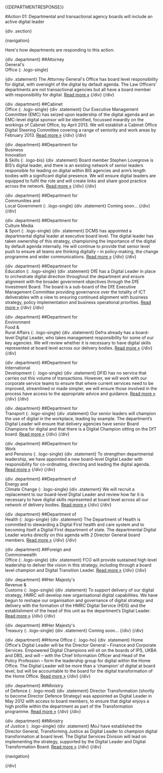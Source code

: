 {{DEPARTMENTRESPONSE}}

#Action 01: Departmental and transactional agency boards will include an active digital leader

{div .section}

{navigation}

Here's how departments are responding to this action:

{div .department}
##Attorney <br> General's <br> Office
{: .logo-single}

{div .statement}
The Attorney General's Office has board level responsibility for digital, with oversight of the digital by default agenda. The Law Officers’ departments are not transactional agencies but all have a board member with responsibility for digital. [Read more »](https://www.gov.uk/government/publications/law-officers-departments-digital-strategy)
{/div}
{/div}

{div .department}
##Cabinet<br>Office
{: .logo-single}
{div .statement}
Our Executive Management Committee (EMC) has seized upon leadership of the digital agenda and an EMC-level digital sponsor will be identified, focussed inwardly on the workings of Cabinet Office, by April 2013. We will establish a Cabinet Office Digital Steering Committee covering a range of seniority and work areas by February 2013. [Read more »](http://www.cabinetoffice.gov.uk/resource-library/cabinet-office-digital-strategy)
{/div}
{/div}

{div .department}
##Department for<br>Business<br>Innovation<br>& Skills
{: .logo-bis}
{div .statement}
Board member Stephen Lovegrove is BIS’s digital leader, and there is an existing network of senior leaders responsible for leading on  digital within BIS agencies and arm’s length bodies with a significant digital presence. We will ensure digital leaders are equipped to fulfil the role and will create links and share good practice across the network. [Read more »](http://discuss.bis.gov.uk/digitalstrategy)
{/div}
{/div}

{div .department}
##Department for<br>Communities and<br>Local Government
{: .logo-single}
{div .statement}
Coming soon...
{/div}
{/div}

{div .department}
##Department for<br>Culture Media<br>& Sport
{: .logo-single}
{div .statement}
DCMS has appointed a departmental digital leader at executive board level. The digital leader has taken ownership of this strategy, championing the importance of the digital by default agenda internally. He will continue to provide that senior level push to ensure all teams are thinking digitally – in policy-making, the change programme and wider communications. [Read more »](http://www.dcms.gov.uk/publications/9586.aspx)
{/div}
{/div}


{div .department}
##Department for<br>Education
{: .logo-single}
{div .statement}
DfE has a Digital Leader in place to orchestrate digital direction throughout the department and ensure alignment with the broader government objectives through the DfE Investment Board. The board is a sub-board of the DfE Executive Management Committee providing governance over the totality of ICT deliverables with a view to ensuring continued alignment with business strategy, policy implementation and business operational priorities. [Read more »](http://www.education.gov.uk/digitalstrategy)
{/div}
{/div}

{div .department}
##Department for<br>Environment<br>Food &<br>Rural Affairs
{: .logo-single}
{div .statement}
Defra already has a board-level Digital Leader, who takes management responsibility for some of our key agencies. We will review whether it is necessary to have digital skills represented at board level across our delivery bodies. [Read more »](http://www.defra.gov.uk/publications/2012/12/20/pb13863-digital-strategy-2012/)
{/div}
{/div}

{div .department}
##Department for<br>International<br>Development
{: .logo-single}
{div .statement}
DFID has no service that carries out this volume of transactions. However, we will work with our corporate service teams to ensure that where current services need to be improved, streamlined or made simpler, we will ensure those involved in the process have access to the appropriate advice and guidance. [Read more »](http://www.dfid.gov.uk/about-us/How-we-measure-progress/dfid-digital-strategy/)
{/div}
{/div}

{div .department}
##Department for<br>Transport
{: .logo-single}
{div .statement}
Our senior leaders will champion the use of digital in the workplace, leading by example. The department’s Digital Leader will ensure that delivery agencies have senior Board Champions for digital and that there is a Digital Champion sitting on the DfT board. [Read more »](https://www.gov.uk/government/publications/department-for-transport-digital-strategy)
{/div}
{/div}

{div .department}
##Department for<br>Work<br>and Pensions
{: .logo-single}
{div .statement}
To strengthen departmental leadership, we have appointed a new board-level Digital Leader with responsibility for co-ordinating, directing and leading the digital agenda. [Read more »](http://www.dwp.gov.uk/publications/corporate-publications/digital-strategy.shtml)
{/div}
{/div}

{div .department}
##Department of<br>Energy and<br>Climate Change
{: .logo-single}
{div .statement}
We will recruit a replacement to our board-level Digital Leader and review how far it is necessary to have digital skills represented at board level across all our network of delivery bodies. [Read more »](http://www.decc.gov.uk/en/content/cms/about/our_goals/our_goals.aspx#dds)
{/div}
{/div}


{div .department}
##Department of<br>Health
{: .logo-single}
{div .statement}
The Department of Health is committed to stewarding a Digital First health and care system and to becoming itself a Digital First department of state. The departmental Digital Leader works directly on this agenda with 2 Director General board members. [Read more »](http://digitalhealth.dh.gov.uk/digital-strategy)
{/div}
{/div}

{div .department}
##Foreign and<br>Commonwealth<br>Office
{: .logo-single}
{div .statement}
FCO will provide sustained high level leadership to deliver the vision in this strategy, including through a board level champion and Digital Transition Leader. [Read more »](https://www.gov.uk/government/publications/the-fco-digital-strategy)
{/div}
{/div}

{div .department}
##Her Majesty's<br>Revenue &<br>Customs
{: .logo-single}
{div .statement}
To support delivery of our digital strategy, HMRC will develop new organisational digital capabilities. We have begun to reshape our organisation and governance of digital strategy and delivery with the formation of the HMRC Digital Service (HDS) and the establishment of the head of this unit as the department’s Digital Leader. [Read more »](http://www.hmrc.gov.uk/about/2012-digital-strategy.pdf)
{/div}
{/div}

{div .department}
##Her Majesty's<br>Treasury
{: .logo-single}
{div .statement}
Coming soon...
{/div}
{/div}

{div .department}
##Home Office
{: .logo-ho}
{div .statement}
Home Office's Digital Leader will be the Director General – Finance and Corporate Services. Empowered Digital Champions will sit on the boards of IPS, UKBA and DBS, and will – with the Chief Information Officer and Head of the Policy Profession – form the leadership group for digital within the Home Office. The Digital Leader will be more than a ‘champion’ of digital at board level, but will be accountable to the board for the digital transformation of the Home Office. [Read more »](http://www.homeoffice.gov.uk/publications/about-us/corporate-publications/ho-digital-strategy/)
{/div}
{/div}

{div .department}
##Ministry<br>of Defence
{: .logo-mod}
{div .statement}
Director Transformation (shortly to become Director Defence Strategy) was appointed as Digital Leader in May 2012 with access to board members, to ensure that digital enjoys a high profile within the department as part of the Transformation programme. [Read more »](https://www.gov.uk/government/publications/digital-in-defence)
{/div}
{/div}

{div .department}
##Ministry<br>of Justice
{: .logo-single}
{div .statement}
MoJ have established the Director General, Transforming Justice as Digital Leader to champion digital transformation at board level. The Digital Services Division will lead on implementing the strategy, supported by the Digital Leader and Digital Transformation Board. [Read more »](http://open.justice.gov.uk/digital-strategy/#theme-02-transforming-the-way-we-work)
{/div}
{/div}


{navigation}

{/div}



